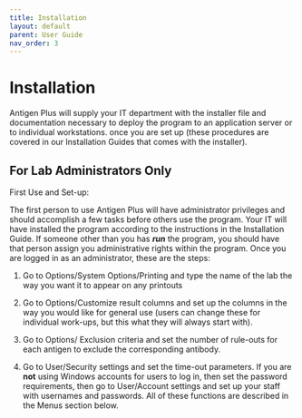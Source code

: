 ```yaml
---
title: Installation
layout: default
parent: User Guide
nav_order: 3
---
```


# Installation

Antigen Plus will supply your IT department with the installer file and
documentation necessary to deploy the program to an application server or to
individual workstations. once you are set up (these procedures are covered in
our Installation Guides that comes with the installer).

## For Lab Administrators Only

First Use and Set-up:

The first person to use Antigen Plus will have administrator privileges and
should accomplish a few tasks before others use the program. Your IT will have
installed the program according to the instructions in the Installation Guide.
If someone other than you has _**run**_ the program, you should have that person
assign you administrative rights within the program. Once you are logged in as
an administrator, these are the steps:

1. Go to Options/System Options/Printing and type the name of the lab the way
   you want it to appear on any printouts

2. Go to Options/Customize result columns and set up the columns in the way you
   would like for general use (users can change these for individual work-ups,
   but this what they will always start with).

3. Go to Options/ Exclusion criteria and set the number of rule-outs for each
   antigen to exclude the corresponding antibody.

4. Go to User/Security settings and set the time-out parameters. If you are
   **not** using Windows accounts for users to log in, then set the password
   requirements, then go to User/Account settings and set up your staff with
   usernames and passwords. All of these functions are described in the Menus
   section below.
